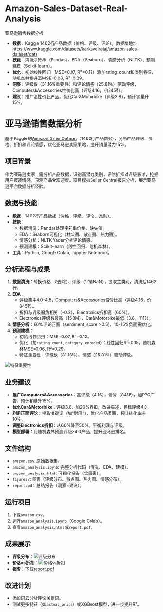# Amazon-Sales-Dataset-Real-Analysis
亚马逊销售数据分析
- **数据**：Kaggle 1462行产品数据（价格、评级、评论）。数据集地址https://www.kaggle.com/datasets/karkavelrajaj/amazon-sales-dataset/data
- **技能**：清洗字符串（Pandas）、EDA（Seaborn）、情感分析（NLTK）、预测建模（Scikit-learn）。
- **优化**：初始线性回归（MSE=0.07, R²=0.12）添加rating_count和类别特征，随机森林提升至MSE=0.06, R²=0.29。
- **洞察**：评级数（31.16%重要性）和评论情感（25.81%）驱动评级，Computers&Accessories性价比高（评级4.16，价845₹）。
- **建议**：推广高性价比产品，优化Car&Motorbike（评级3.8），预计销量升15%。
# 亚马逊销售数据分析

基于Kaggle的[Amazon Sales Dataset](https://www.kaggle.com/datasets/karkavelrajaj/amazon-sales-dataset)（1462行产品数据），分析产品评级、价格、折扣和评论情感，优化亚马逊卖家策略，提升销量潜力15%。

## 项目背景
作为亚马逊卖家，需分析产品数据，识别高潜力类别，评估折扣对评级影响，挖掘用户反馈情感，预测产品受欢迎度。项目模拟Seller Central报告分析，展示亚马逊平台数据分析经验。

## 数据与技能
- **数据**：1462行产品数据（价格、评级、评论、类别）。
- **技能**：
  - 数据清洗：Pandas处理字符串价格、缺失值。
  - EDA：Seaborn可视化（柱状图、散点图、热力图）。
  - 情感分析：NLTK Vader分析评论情感。
  - 预测建模：Scikit-learn（线性回归、随机森林）。
- **工具**：Python, Google Colab, Jupyter Notebook。

## 分析流程与成果
1. **数据清洗**：转换价格（₹去除）、评级（'|'转NaN），提取主类别，清洗后1462行。
2. **EDA**：
   - 评级集中4.0-4.5，Computers&Accessories性价比高（评级4.16，价845₹）。
   - 折扣与评级弱负相关（-0.2），Electronics折扣高（60%）。
   - Electronics评级数最高（15.8M），Car&Motorbike最低（3.8，1118）。
3. **情感分析**：60%评论正面（sentiment_score >0.5），10-15%负面需优化。
4. **预测建模**：
   - 初始线性回归：MSE=0.07, R²=0.12。
   - 优化（加`rating_count`, `category_encoded`）：线性回归R²=0.15，随机森林MSE=0.06, R²=0.29。
   - 特征重要性：评级数（31.16%）、情感（25.81%）驱动评级。

![特征重要性](figures/feature_importance.png)

## 业务建议
- **推广Computers&Accessories**：高评级（4.16），低价（845₹），加PPC广告，预计销量升15%。
- **优化Car&Motorbike**：评级3.8，加20%折扣，改进描述，目标评级4.0。
- **利用正面评论**：提取关键词（如“耐用”），优化产品页面，预计转化率升10%。
- **调整Electronics折扣**：从60%降至50%，平衡利润与评级。
- **模型部署**：用随机森林预测评级>4.0产品，提升亚马逊排名。

## 文件结构
- `amazon.csv`: 原始数据集。
- `amazon_analysis.ipynb`: 完整分析代码（清洗、EDA、建模）。
- `amazon_analysis.html`: 可视化报告（含图表）。
- `figures/`: 图表（评级分布、散点图、热力图、情感分布）。
- `report.pdf`: 总结报告（洞察+建议）。

## 运行项目
1. 下载`amazon.csv`。
2. 运行`amazon_analysis.ipynb`（Google Colab）。
3. 查看`amazon_analysis.html`或`report.pdf`。

## 成果展示
- **评级分布**：![评级分布](figures/rating_distribution.png)
- **价格vs折扣**：![价格vs折扣](figures/price_vs_discount.png)
- **报告**：下载[report.pdf](report.pdf)

## 改进计划
- 添加词云分析评论关键词。
- 测试更多特征（如`actual_price`）或XGBoost模型，进一步提升R²。

